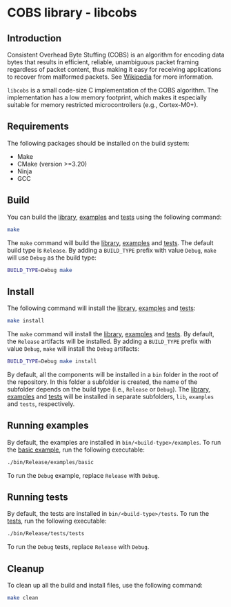 # COBS library - libcobs

## Introduction

Consistent Overhead Byte Stuffing (COBS) is an algorithm for encoding data bytes that results in efficient, reliable, unambiguous packet framing regardless of packet content, thus making it easy for receiving applications to recover from malformed packets. See [Wikipedia](https://en.wikipedia.org/wiki/Consistent_Overhead_Byte_Stuffing) for more information.

`libcobs` is a small code-size C implementation of the COBS algorithm. The implementation has a low memory footprint, which makes it especially suitable for memory restricted microcontrollers (e.g., Cortex-M0+).

## Requirements

The following packages should be installed on the build system:

- Make
- CMake (version >=3.20)
- Ninja
- GCC

## Build

You can build the [library](./lib), [examples](./examples) and [tests](./tests) using the following command:

```sh
make
```

The `make` command will build the [library](./lib), [examples](./examples) and [tests](./tests). The default build type is `Release`. By adding a `BUILD_TYPE` prefix with value `Debug`, `make` will use `Debug` as the build type:

```sh
BUILD_TYPE=Debug make
```

## Install

The following command will install the [library](./lib), [examples](./examples) and [tests](./tests):

```sh
make install
```

The `make` command will install the [library](./lib), [examples](./examples) and [tests](./tests). By default, the `Release` artifacts will be installed. By adding a `BUILD_TYPE` prefix with value `Debug`, `make` will install the `Debug` artifacts:

```sh
BUILD_TYPE=Debug make install
```

By default, all the components will be installed in a `bin` folder in the root of the repository. In this folder a subfolder is created, the name of the subfolder depends on the build type (i.e., `Release` or `Debug`). The [library](./lib), [examples](./examples) and [tests](./tests) will be installed in separate subfolders, `lib`, `examples` and `tests`, respectively.

## Running examples

By default, the examples are installed in `bin/<build-type>/examples`. To run the [basic example](./examples/basic/src/main.c), run the following executable:

```sh
./bin/Release/examples/basic
```

To run the `Debug` example, replace `Release` with `Debug`.

## Running tests

By default, the tests are installed in `bin/<build-type>/tests`. To run the [tests](./tests/src/main.cpp), run the following executable:

```sh
./bin/Release/tests/tests
```

To run the `Debug` tests, replace `Release` with `Debug`.

## Cleanup

To clean up all the build and install files, use the following command:

```sh
make clean
```
